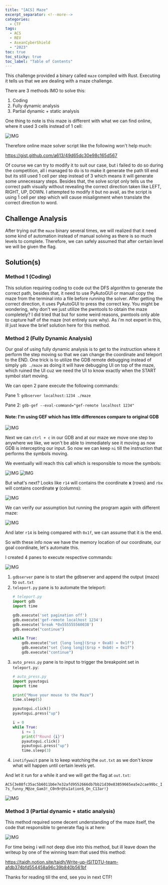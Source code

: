 ```yaml
---
title: "[ACS] Maze"
excerpt_separator: <!--more-->
categories:
  - CTF
tags:
  - ACS
  - REV
  - AseanCyberShield
  - "2023"
toc: true
toc_sticky: true
toc_label: "Table of Contents"
---
```


This challenge provided a binary called `maze` compiled with Rust. Executing it tells us that we are dealing with a maze challenge.

There are 3 methods IMO to solve this:
1. Coding
2. Fully dynamic analysis
3. Partial dynamic + static analysis

One thing to note is this maze is different with what we can find online, where it used 3 cells instead of 1 cell:

![IMG](/assets/images/acs2023-maze/img.png)

Therefore online maze solver script like the following won't help much:

https://gist.github.com/a613/49d65dc30e98c165d567

Of course we can try to modify it to suit our case, but i failed to do so during the competition, all i managed to do is to make it generate the path till end but its still used 1 cell per step instead of 3 which means it will generate some unnecessary steps. Besides that, the solve script only tells us the correct path visually without revealing the correct direction taken like LEFT, RIGHT, UP, DOWN. I attempted to modify it but no avail, as the script is using 1 cell per step which will cause misalignment when translate the correct direction to word.

<!--more-->

## Challenge Analysis
After trying out the `maze` binary several times, we will realized that it need some kind of automation instead of manual solving as there is so much levels to complete. Therefore, we can safely assumed that after certain level we will be given the flag.

## Solution(s)
### Method 1 (Coding)
This solution requiring coding to code out the DFS algorithm to generate the correct path, besides that, it need to use PyAutoGUI or manual copy the maze from the terminal into a file before running the solver. After getting the correct direction, it uses PyAutoGUI to press the correct key. You might be wondering, why don't we just utilize the pwntools to obtain the maze completely? I did tried that but for some weird reasons, pwntools only able to capture half of the maze (not entirely sure why). As i'm not expert in this, ill just leave the brief solution here for this method.

### Method 2 (Fully Dynamic Analysis)
Our goal of using fully dynamic analysis is to get to the instruction where it perform the step moving so that we can change the coordinate and teleport to the END. One trick is to utilize the GDB remote debugging instead of simply `gdb ./maze` as doing it will have debugging UI on top of the maze, which ruined the UI cuz we need the UI to know exactly when the START symbol start moving.

We can open 2 pane execute the following commands:

Pane 1:
`gdbserver localhost:1234 ./maze`

Pane 2:
`gdb-gef --eval-command="gef-remote localhost 1234"`

#### Note: I'm using GEF which has little differences compare to original GDB

![IMG](/assets/images/acs2023-maze/img2.png)

Next we can `ctrl + c` in our GDB and at our maze we move one step to anywhere we like, we won't be able to immediately see it moving as now GDB is intercepting our input. So now we can keep `ni` till the instruction that performs the symbols moving.

We eventually will reach this call which is responsible to move the symbols:

![IMG](/assets/images/acs2023-maze/img3.png)
![IMG](/assets/images/acs2023-maze/img4.png)

But what's next? Looks like `r14` will contains the coordinate **x** (rows) and `rbx` will contains coordinate **y** (columns):

![IMG](/assets/images/acs2023-maze/img5.png)

We can verify our assumption but running the program again with different maze:

![IMG](/assets/images/acs2023-maze/img6.png)

And later `r14` is being compared with `0x1f`, we can assume that it is the end.

So with these info now we have the memory location of our coordinate, our goal coordinate, let's automate this.

I created 4 panes to execute respective commands:

![IMG](/assets/images/acs2023-maze/img7.png)

1. `gdbserver` pane is to start the gdbserver and append the output (maze) to `out.txt`
2. `teleport.py` pane is to automate the teleport:
	```py
	# teleport.py
	import gdb
	import time

	gdb.execute('set pagination off')
	gdb.execute('gef-remote localhost 1234')
	gdb.execute('break *0x555555560038')
	gdb.execute("continue")

	while True:
		gdb.execute("set {long long}($rsp + 0xa8) = 0x1f")
		gdb.execute("set {long long}($rsp + 0xb0) = 0x1f")
		gdb.execute("continue")
	```
3. `auto_press.py` pane is to input to trigger the breakpoint set in `teleport.py`:
	```py
	# auto_press.py
	import pyautogui
	import time

	print("Move your mouse to the Maze")
	time.sleep(5)

	pyautogui.click()
	pyautogui.press("up")

	i = 0
	while True:
		i += 1
		print(f"Round {i}")
		pyautogui.click()
		pyautogui.press("up")
		time.sleep(3)

	```
4. `inotifywait` pane is to keep watching the `out.txt` as we don't know what will happen until certain levels yet.

And let it run for a while it and we will get the flag at `out.txt`:

`ACS{3e88fc35ac5b6011b6e7e32afd9552666db7bb21d30e83859665ea5e2cae99bc_I7s_funny_M@ze_Gam3!_C0n9r@tu1ation$_On_C13ar!}`

![IMG](/assets/images/acs2023-maze/img8.png)


### Method 3 (Partial dynamic + static analysis)
This method required some decent understanding of the maze itself, the code that responsible to generate flag is at here:

![IMG](/assets/images/acs2023-maze/img9.png)

For time being i will not deep dive into this method, but ill leave down the writeup by one of the winning team that used this method:

https://taidh.notion.site/taidh/Write-up-ISITDTU-team-afdb374bfd554458a96c39b840b561bf

Thanks for reading till the end, see you in next CTF!